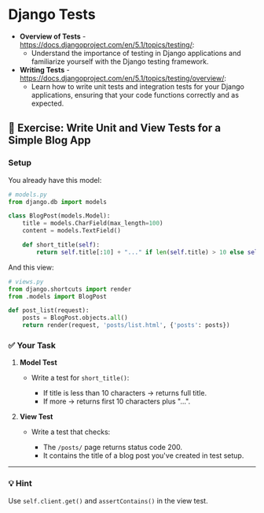 # Django Tests

- **Overview of Tests** - https://docs.djangoproject.com/en/5.1/topics/testing/:
  - Understand the importance of testing in Django applications and familiarize yourself with the Django testing framework.
- **Writing Tests** - https://docs.djangoproject.com/en/5.1/topics/testing/overview/:
  - Learn how to write unit tests and integration tests for your Django applications, ensuring that your code functions correctly and as expected.
  
## 📝 Exercise: Write Unit and View Tests for a Simple Blog App

### Setup

You already have this model:

```python
# models.py
from django.db import models

class BlogPost(models.Model):
    title = models.CharField(max_length=100)
    content = models.TextField()

    def short_title(self):
        return self.title[:10] + "..." if len(self.title) > 10 else self.title
```

And this view:

```python
# views.py
from django.shortcuts import render
from .models import BlogPost

def post_list(request):
    posts = BlogPost.objects.all()
    return render(request, 'posts/list.html', {'posts': posts})
```

### ✅ Your Task

1. **Model Test**

   * Write a test for `short_title()`:

     * If title is less than 10 characters → returns full title.
     * If more → returns first 10 characters plus "...".

2. **View Test**

   * Write a test that checks:

     * The `/posts/` page returns status code 200.
     * It contains the title of a blog post you've created in test setup.

---

### 💡 Hint

Use `self.client.get()` and `assertContains()` in the view test.
